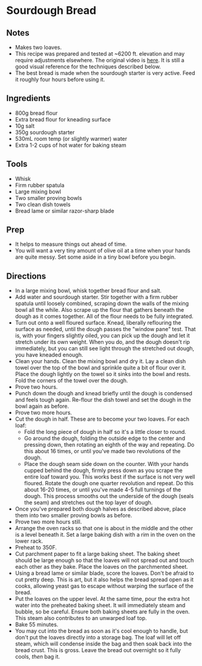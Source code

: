 # Sourdough Bread

## Notes
* Makes two loaves.
* This recipe was prepared and tested at ~6200 ft. elevation and may require
  adjustments elsewhere. The original video is
  [here](https://www.youtube.com/watch?v=2FVfJTGpXnU). It is still a good
  visual reference for the techniques described below.
* The best bread is made when the sourdough starter is very active. Feed it
  roughly four hours before using it.

## Ingredients
* 800g bread flour
* Extra bread flour for kneading surface
* 10g salt
* 350g sourdough starter
* 530mL room temp (or slightly warmer) water
* Extra 1-2 cups of hot water for baking steam

## Tools
* Whisk
* Firm rubber spatula
* Large mixing bowl
* Two smaller proving bowls
* Two clean dish towels
* Bread lame or similar razor-sharp blade

## Prep
* It helps to measure things out ahead of time.
* You will want a very tiny amount of olive oil at a time when your hands are
  quite messy. Set some aside in a tiny bowl before you begin.

## Directions
* In a large mixing bowl, whisk together bread flour and salt.
* Add water and sourdough starter. Stir together with a firm rubber spatula until
  loosely combined, scraping down the walls of the mixing bowl all the while.
  Also scrape up the flour that gathers beneath the dough as it comes together.
  All of the flour needs to be fully integrated.
* Turn out onto a well floured surface. Knead, liberally reflouring the surface
  as needed, until the dough passes the "window pane" test. That is, with your
  fingers slightly oiled, you can pick up the dough and let it stretch under its
  own weight. When you do, and the dough doesn't rip immediately, but you can still
  see light through the stretched out dough, you have kneaded enough.
* Clean your hands. Clean the mixing bowl and dry it. Lay a clean dish towel
  over the top of the bowl and sprinkle quite a bit of flour over it. Place the
  dough lightly on the towel so it sinks into the bowl and rests. Fold the corners
  of the towel over the dough.
* Prove two hours.
* Punch down the dough and knead briefly until the dough is condensed and feels
  tough again. Re-flour the dish towel and set the dough in the bowl again as
  before.
* Prove two more hours.
* Cut the dough in half. These are to become your two loaves. For each loaf:
  * Fold the long piece of dough in half so it's a little closer to round.
  * Go around the dough, folding the outside edge to the center and pressing down,
    then rotating an eighth of the way and repeating. Do this about 16 times, or
    until you've made two revolutions of the dough.
  * Place the dough seam side down on the counter. With your hands cupped behind
    the dough, firmly press down as you scrape the entire loaf toward you. This
    works best if the surface is not very well floured. Rotate the dough one
    quarter revolution and repeat. Do this about 16-20 times, or until you've
    made 4-5 full turnings of the dough. This process smooths out the underside
    of the dough (seals the seam) and stretches out the top layer of dough.
* Once you've prepared both dough halves as described above, place them into two
  smaller proving bowls as before.
* Prove two more hours still.
* Arrange the oven racks so that one is about in the middle and the other is a
  level beneath it. Set a large baking dish with a rim in the oven on the lower
  rack.
* Preheat to 350F.
* Cut parchment paper to fit a large baking sheet. The baking sheet should be
  large enough so that the loaves will not spread out and touch each other as
  they bake. Place the loaves on the parchmented sheet.
* Using a bread lame or similar blade, score the loaves. Don't be afraid to
  cut pretty deep. This is art, but it also helps the bread spread open as it
  cooks, allowing yeast gas to escape without warping the surface of the bread.
* Put the loaves on the upper level. At the same time, pour the extra hot water
  into the preheated baking sheet. It will immediately steam and bubble, so be
  careful. Ensure both baking sheets are fully in the oven. This steam also
  contributes to an unwarped loaf top.
* Bake 55 minutes.
* You may cut into the bread as soon as it's cool enough to handle, but don't
  put the loaves directly into a storage bag. The loaf will let off steam, which
  will condense inside the bag and then soak back into the bread crust. This is
  gross. Leave the bread out overnight so it fully cools, *then* bag it.

